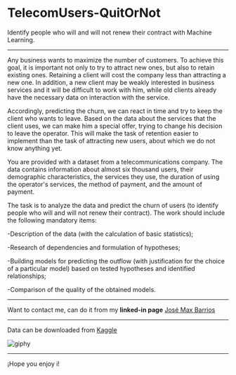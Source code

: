 # TelecomUsers-QuitOrNot
Identify people who will and will not renew their contract with Machine Learning.

<hr>


Any business wants to maximize the number of customers. To achieve this goal, it is important not only to try to attract new ones, but also to retain existing ones. Retaining a client will cost the company less than attracting a new one. In addition, a new client may be weakly interested in business services and it will be difficult to work with him, while old clients already have the necessary data on interaction with the service.

Accordingly, predicting the churn, we can react in time and try to keep the client who wants to leave. Based on the data about the services that the client uses, we can make him a special offer, trying to change his decision to leave the operator. This will make the task of retention easier to implement than the task of attracting new users, about which we do not know anything yet.

You are provided with a dataset from a telecommunications company. The data contains information about almost six thousand users, their demographic characteristics, the services they use, the duration of using the operator's services, the method of payment, and the amount of payment.

The task is to analyze the data and predict the churn of users (to identify people who will and will not renew their contract). The work should include the following mandatory items:

-Description of the data (with the calculation of basic statistics);

-Research of dependencies and formulation of hypotheses;

-Building models for predicting the outflow (with justification for the choice of a particular model) based on tested hypotheses and identified relationships;

-Comparison of the quality of the obtained models.

<hr>

Want to contact me, can do it from my <b>linked-in page</b>
[José Max Barrios]()

<hr>

Data can be downloaded from [Kaggle](https://www.kaggle.com/radmirzosimov/telecom-users-dataset)


![giphy](https://user-images.githubusercontent.com/55581483/109398487-41c59100-790b-11eb-8d38-f11dd1990753.gif)

<hr>
¡Hope you enjoy i!

